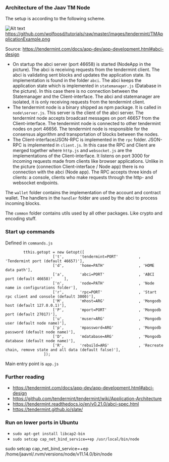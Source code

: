 ### Architecture of the Jaav TM Node

The setup is according to the following scheme.

![Alt text](https://github.com/wolfposd/tutorials/raw/master/images/tendermint/TMApplicationExample.png?raw=true "Scheme")
https://github.com/wolfposd/tutorials/raw/master/images/tendermint/TMApplicationExample.png

Source: https://tendermint.com/docs/app-dev/app-development.html#abci-design

 - On startup the abci server (port 46658) is started (NodeApp in the picture). The abci is receiving requests from the tendermint client. The abci is validating sent blocks and updates the application state.
 Its implementation is found in the folder `abci`. The abci keeps the application state which is implemented in `statemanager.js` (Database in the picture).
 In this case there is no connection between the Statemanager and the Client-interface. The abci and statemanager are isolated, it is only receiving requests from the tendermint client.
 - The tendermint node is a binary shipped as npm package. It is called in `node\server.js`. This server is the client of the abci server.
 The tendermint node accepts broadcast messages on port 46657 from the Client-interface.
 The tendermint node is connected to other tendermint nodes on port 46656. The tendermint node is responsible for the consensus algorithm and transportation of blocks between the nodes.
 - The Client-interface/JSON-RPC is implemented in the `rpc` folder. JSON-RPC is implemented in `client.js`. In this case the RPC and Client are merged together where `http.js` and `websocket.js` are the implementations of the Client-interface.
  It listens on port 3000 for incoming requests made from clients like browser applications. Unlike in the picture (connection Client-interface / Node app) there is no connection with the abci (Node app).
  The RPC accepts three kinds of clients: a console, clients who make requests through the http- and websocket endpoints.

The `wallet` folder contains the implementation of the account and contract wallet.  The handlers in the `handler` folder are used by the abci to process incoming blocks.

The `common` folder contains utils used by all other packages. Like crypto and encoding stuff.

### Start up commands

Defined in `commands.js`


            tthis.getopt = new Getopt([
                         ['t',       'tendermint=PORT'         , 'Tendermint port (default 46657)'],
                         ['d',       'home=PATH'               , 'HOME data path'],
                         ['a',       'abci=PORT'               , 'ABCI port (default 46658)'     ],
                         ['n',       'node=PATH'               , 'Node name in configurations folder'],
                         ['r',       'rpc=PORT'                , 'Start rpc client and console (default 3000)'],
                         ['M',       'mhost=ARG'               , 'Mongodb host (default 127.0.0.1)'],
                         ['P',       'mport=PORT'              , 'Mongodb port (default 27017)'],
                         ['u',       'muser=ARG'               , 'Mongodb user (default node name)'],
                         ['p',       'mpassword=ARG'           , 'Mongodb password (default node name)'],
                         ['D',       'mdatabase=ARG'           , 'Mongodb database (default node name)'],
                         ['R',       'rebuild=ARG'             , 'Recreate chain, remove state and all data (default false)'],
                     ]);

Main entry point is `app.js`

### Further reading

- https://tendermint.com/docs/app-dev/app-development.html#abci-design
- https://github.com/tendermint/tendermint/wiki/Application-Architecture
- https://tendermint.readthedocs.io/en/v0.21.0/abci-spec.html
- https://tendermint.github.io/slate/

### Run on lower ports in Ubuntu

- `sudo apt-get install libcap2-bin`
- `sudo setcap cap_net_bind_service=+ep /usr/local/bin/node`


sudo setcap cap_net_bind_service=+ep /home/jaavnl/.nvm/versions/node/v11.14.0/bin/node
